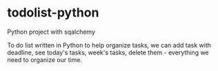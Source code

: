 # todolist-python
Python project with sqalchemy

To do list written in Python to help organize tasks, we can add task with deadline, see today's tasks, week's tasks, 
delete them - everything we need to organize our time.
